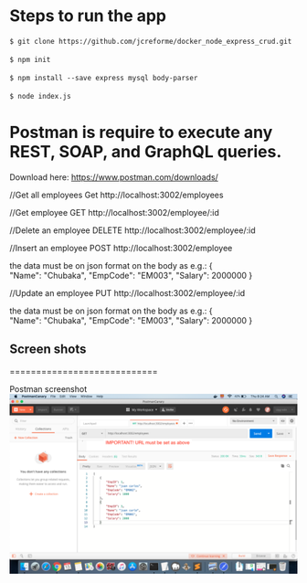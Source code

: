 # Steps to run the app
```
$ git clone https://github.com/jcreforme/docker_node_express_crud.git

$ npm init

$ npm install --save express mysql body-parser

$ node index.js
```

# Postman is require to  execute any REST, SOAP, and GraphQL queries.
Download here: https://www.postman.com/downloads/

//Get all employees
Get http://localhost:3002/employees 

//Get employee
GET http://localhost:3002/employee/:id

//Delete an employee
DELETE http://localhost:3002/employee/:id

//Insert an employee
POST http://localhost:3002/employee

the data must be on json format on the body as e.g.:
	{	
        "Name": "Chubaka",
        "EmpCode": "EM003",
        "Salary": 2000000
    }

//Update an employee
PUT http://localhost:3002/employee/:id

the data must be on json format on the body as e.g.:
	{	
        "Name": "Chubaka",
        "EmpCode": "EM003",
        "Salary": 2000000
    }


## Screen shots
============================ 

Postman screenshot
![GitHub Logo](/1.png)